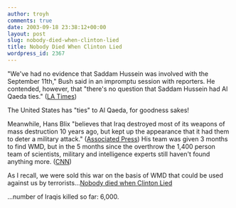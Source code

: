```yaml
---
author: troyh
comments: true
date: 2003-09-18 23:38:12+00:00
layout: post
slug: nobody-died-when-clinton-lied
title: Nobody Died When Clinton Lied
wordpress_id: 2367
---
```


"We've had no evidence that Saddam Hussein was involved with the September 11th," Bush said in an impromptu session with reporters. He contended, however, that "there's no question that Saddam Hussein had Al Qaeda ties." ([LA Times](http://www.latimes.com/news/nationworld/world/la-fg-2connectsep18,1,314262.story?coll=la-headlines-world))

The United States has "ties" to Al Qaeda, for goodness sakes!

Meanwhile, Hans Blix "believes that Iraq destroyed most of its weapons of mass destruction 10 years ago, but kept up the appearance that it had them to deter a military attack." ([Associated Press](http://www.drudgereportarchives.com/goto/?getPage=http%3A%2F%2Fwww%2Elasvegassun%2Ecom%2Fsunbin%2Fstories%2Ftext%2F2003%2Fsep%2F17%2F091702041%2Ehtml&return=http%3A%2F%2Fwww%2Edrudgereportarchives%2Ecom%2Fdsp%2Flinks%5Frecap%2Ehtm))  His team was given 3 months to find WMD, but in the 5 months since the overthrow the 1,400 person team of scientists, military and intelligence experts still haven't found anything more. ([CNN](http://www.cnn.com/2003/WORLD/meast/09/18/sprj.irq.blix.bush/index.html))

As I recall, we were sold this war on the basis of WMD that could be used against us by terrorists...[Nobody died when Clinton Lied](http://www.nobodydied.com)

...number of Iraqis killed so far: 6,000.
